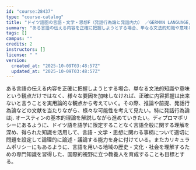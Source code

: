```yaml
---
id: "course:28437"
type: "course-catalog"
title: "ドイツ語圏の言語・文学・思想F（発話行為論と発話内力） ／GERMAN LANGUAGE, LITERATURE AND THOUGHT F"
summary: "ある言語の伝える内容を正確に把握しようとする場合、単なる文法的知識や意味という観点だけではなく、様々な要因を加味しなければ、正確に内容把握は出来ないと言うことを実用論的な観点から考えていく。その際、推論や前提、発話行為論などの文献を当たりな…"
tags: []
campus: ""
credits: 2
instructors: []
license: " "
version:
  created_at: "2025-10-09T03:48:57Z"
  updated_at: "2025-10-09T03:48:57Z"
---
```


ある言語の伝える内容を正確に把握しようとする場合、単なる文法的知識や意味という観点だけではなく、様々な要因を加味しなければ、正確に内容把握は出来ないと言うことを実用論的な観点から考えていく。その際、推論や前提、発話行為論などの文献を当たりながら、様々な可能性を考えて見たい。特に発話行為論はj. オースティンの基本的理論を解説しながら進めていきたい。ディプロマポリシーにあるように、ドイツ語を語学に限定することなく言語全般に関する理解を深め、得られた知識を活用して、言語・文学・思想に関わる事柄について適切に問題を設定して論理的に論述・議論する能力を身に付けている。またカリキュラムポリシーにもあるように、言語を用いる地域の歴史・文化・社会を理解するための専門知識を習得した、国際的視野に立つ教養人を育成することも目標とする。
